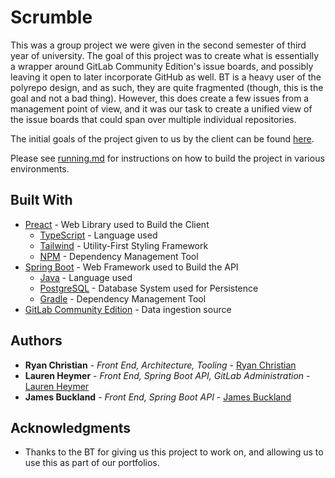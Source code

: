 # Scrumble

This was a group project we were given in the second semester of third year of university. The goal of this project was to create what is essentially a wrapper around GitLab Community Edition's issue boards, and possibly leaving it open to later incorporate GitHub as well. BT is a heavy user of the polyrepo design, and as such, they are quite fragmented (though, this is the goal and not a bad thing). However, this does create a few issues from a management point of view, and it was our task to create a unified view of the issue boards that could span over multiple individual repositories.

The initial goals of the project given to us by the client can be found [here](initial-backlog.csv).

Please see [running.md](running.md) for instructions on how to build the project in various environments.

## Built With

* [Preact](https://preactjs.com/) - Web Library used to Build the Client
  * [TypeScript](https://www.typescriptlang.org/) - Language used
  * [Tailwind](https://tailwindcss.com) - Utility-First Styling Framework
  * [NPM](https://www.npmjs.com/) - Dependency Management Tool
* [Spring Boot](https://spring.io/projects/spring-boot/) - Web Framework used to Build the API
  * [Java](https://www.oracle.com/java) - Language used
  * [PostgreSQL](https://www.postgresql.org/) - Database System used for Persistence 
  * [Gradle](https://gradle.org/) - Dependency Management Tool
* [GitLab Community Edition](https://about.gitlab.com/install/ce-or-ee/) - Data ingestion source

## Authors

* **Ryan Christian** - *Front End, Architecture, Tooling* - [Ryan Christian](https://github.com/RyanChristian4427)
* **Lauren Heymer** - *Front End, Spring Boot API, GitLab Administration* - [Lauren Heymer](https://github.com/renHeymer)
* **James Buckland** - *Front End, Spring Boot API* - [James Buckland](https://github.com/JamesBuckland98)

## Acknowledgments

* Thanks to the BT for giving us this project to work on, and allowing us to use this as part of our portfolios.

